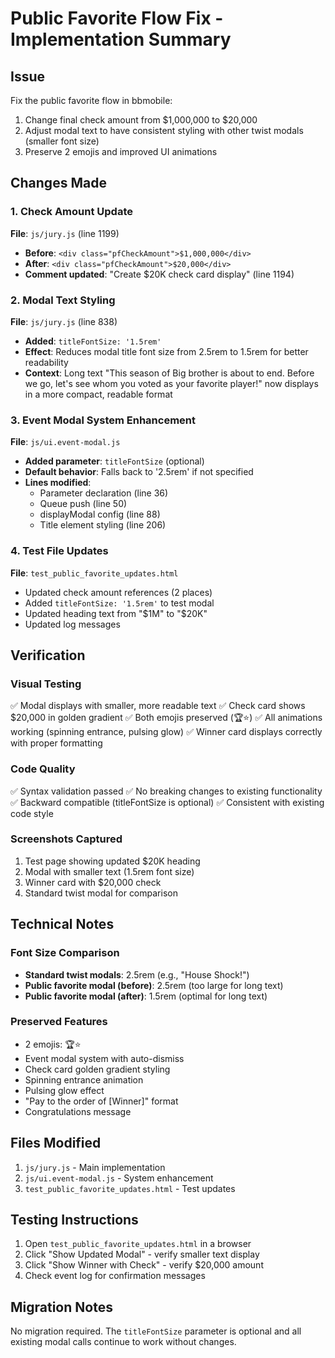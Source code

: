 # Public Favorite Flow Fix - Implementation Summary

## Issue
Fix the public favorite flow in bbmobile:
1. Change final check amount from $1,000,000 to $20,000
2. Adjust modal text to have consistent styling with other twist modals (smaller font size)
3. Preserve 2 emojis and improved UI animations

## Changes Made

### 1. Check Amount Update
**File**: `js/jury.js` (line 1199)
- **Before**: `<div class="pfCheckAmount">$1,000,000</div>`
- **After**: `<div class="pfCheckAmount">$20,000</div>`
- **Comment updated**: "Create $20K check card display" (line 1194)

### 2. Modal Text Styling
**File**: `js/jury.js` (line 838)
- **Added**: `titleFontSize: '1.5rem'`
- **Effect**: Reduces modal title font size from 2.5rem to 1.5rem for better readability
- **Context**: Long text "This season of Big brother is about to end. Before we go, let's see whom you voted as your favorite player!" now displays in a more compact, readable format

### 3. Event Modal System Enhancement
**File**: `js/ui.event-modal.js`
- **Added parameter**: `titleFontSize` (optional)
- **Default behavior**: Falls back to '2.5rem' if not specified
- **Lines modified**: 
  - Parameter declaration (line 36)
  - Queue push (line 50)
  - displayModal config (line 88)
  - Title element styling (line 206)

### 4. Test File Updates
**File**: `test_public_favorite_updates.html`
- Updated check amount references (2 places)
- Added `titleFontSize: '1.5rem'` to test modal
- Updated heading text from "$1M" to "$20K"
- Updated log messages

## Verification

### Visual Testing
✅ Modal displays with smaller, more readable text
✅ Check card shows $20,000 in golden gradient
✅ Both emojis preserved (🏆⭐)
✅ All animations working (spinning entrance, pulsing glow)
✅ Winner card displays correctly with proper formatting

### Code Quality
✅ Syntax validation passed
✅ No breaking changes to existing functionality
✅ Backward compatible (titleFontSize is optional)
✅ Consistent with existing code style

### Screenshots Captured
1. Test page showing updated $20K heading
2. Modal with smaller text (1.5rem font size)
3. Winner card with $20,000 check
4. Standard twist modal for comparison

## Technical Notes

### Font Size Comparison
- **Standard twist modals**: 2.5rem (e.g., "House Shock!")
- **Public favorite modal (before)**: 2.5rem (too large for long text)
- **Public favorite modal (after)**: 1.5rem (optimal for long text)

### Preserved Features
- 2 emojis: 🏆⭐
- Event modal system with auto-dismiss
- Check card golden gradient styling
- Spinning entrance animation
- Pulsing glow effect
- "Pay to the order of [Winner]" format
- Congratulations message

## Files Modified
1. `js/jury.js` - Main implementation
2. `js/ui.event-modal.js` - System enhancement
3. `test_public_favorite_updates.html` - Test updates

## Testing Instructions

1. Open `test_public_favorite_updates.html` in a browser
2. Click "Show Updated Modal" - verify smaller text display
3. Click "Show Winner with Check" - verify $20,000 amount
4. Check event log for confirmation messages

## Migration Notes
No migration required. The `titleFontSize` parameter is optional and all existing modal calls continue to work without changes.
